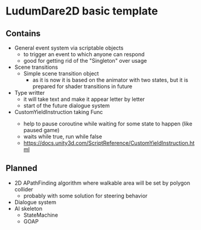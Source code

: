 # LudumDare2D basic template

## Contains

- General event system via scriptable objects
  - to trigger an event to which anyone can respond
  - good for getting rid of the "Singleton" over usage 
- Scene transitions
  - Simple scene transition object
    - as it is now it is based on the animator with two states, but it is prepared for shader transitions in future   
- Type writter
  - it will take text and make it appear letter by letter
  - start of the future dialogue system
- CustomYieldInstruction taking Func<Bool>
  - help to pause coroutine while waiting for some state to happen (like paused game)
  - waits while true, run while false 
  - https://docs.unity3d.com/ScriptReference/CustomYieldInstruction.html


## Planned

- 2D APathFinding algorithm where walkable area will be set by polygon collider
  - probably with some solution for steering behavior 
- Dialogue system 
- AI skeleton
  - StateMachine
  - GOAP
 
